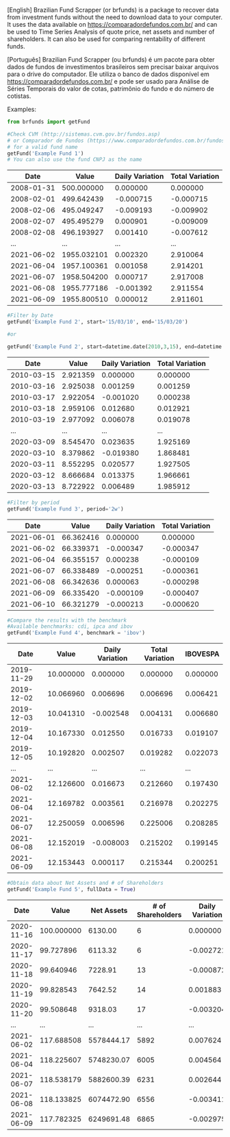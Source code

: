 [English]
Brazilian Fund Scrapper (or brfunds) is a package to recover data from investment funds without the need to download data to your computer. It uses the data available on https://comparadordefundos.com.br/ and can be used to Time Series Analysis of quote price, net assets and number of  shareholders. It can also be used for comparing rentability of different funds.

[Português]
Brazilian Fund Scrapper (ou brfunds) é um pacote para obter dados de fundos de investimentos brasileiros sem precisar baixar arquivos para o drive do computador. Ele utiliza o banco de dados disponível em https://comparadordefundos.com.br/ e pode ser usado para Análise de Séries Temporais do valor de cotas, patrimônio do fundo e do número de cotistas.

Examples:

```python
from brfunds import getFund

#Check CVM (http://sistemas.cvm.gov.br/fundos.asp) 
# or Comparador de Fundos (https://www.comparadordefundos.com.br/fundos-de-investimento) 
# for a valid fund name
getFund('Example Fund 1')
# You can also use the fund CNPJ as the name
```

|   Date    | Value      | Daily Variation |   Total Variation |
|-----------|------------|-----------------|-------------------|
|2008-01-31 | 500.000000 | 0.000000	       | 0.000000          |
|2008-02-01 | 499.642439 |-0.000715	       |-0.000715          |
|2008-02-06	| 495.049247 |-0.009193	       |-0.009902          |
|2008-02-07	| 495.495279 | 0.000901	       |-0.009009          |
|2008-02-08	| 496.193927 | 0.001410	       |-0.007612          |
| ...       | ...        | ...	           | ...               |
|2021-06-02	|1955.032101 | 0.002320	       | 2.910064          |
|2021-06-04	|1957.100361 | 0.001058	       | 2.914201          |
|2021-06-07	|1958.504200 | 0.000717	       | 2.917008          |
|2021-06-08	|1955.777186 |-0.001392	       | 2.911554          |
|2021-06-09	|1955.800510 | 0.000012	       | 2.911601          |



```python
#Filter by Date
getFund('Example Fund 2', start='15/03/10', end='15/03/20')

#or 

getFund('Example Fund 2', start=datetime.date(2010,3,15), end=datetime.date(2020,3,15))
```

|   Date    | Value      | Daily Variation |   Total Variation |
|-----------|------------|-----------------|-------------------|
|2010-03-15 | 2.921359   | 0.000000	       | 0.000000          |
|2010-03-16 | 2.925038   | 0.001259	       | 0.001259          |
|2010-03-17	| 2.922054	 |-0.001020	       | 0.000238          |
|2010-03-18	| 2.959106   | 0.012680	       | 0.012921          |
|2010-03-19	| 2.977092   | 0.006078	       | 0.019078          |
| ...       | ...        | ...	           | ...               |
|2020-03-09	| 8.545470   | 0.023635	       | 1.925169          |
|2020-03-10	| 8.379862   |-0.019380	       | 1.868481          |
|2020-03-11	| 8.552295   | 0.020577	       | 1.927505          |
|2020-03-12	| 8.666684   | 0.013375	       | 1.966661          |
|2020-03-13	| 8.722922   | 0.006489	       | 1.985912          |


```python
#Filter by period
getFund('Example Fund 3', period='2w')
```

|   Date    | Value      | Daily Variation |   Total Variation |
|-----------|------------|-----------------|-------------------|
|2021-06-01 | 66.362416  | 0.000000	       | 0.000000          |
|2021-06-02	| 66.339371  |-0.000347	       |-0.000347          |
|2021-06-04	| 66.355157	 | 0.000238	       |-0.000109          |
|2021-06-07	| 66.338489  |-0.000251	       |-0.000361          |
|2021-06-08	| 66.342636  | 0.000063	       |-0.000298          |
|2021-06-09	| 66.335420	 |-0.000109	       |-0.000407          |
|2021-06-10	| 66.321279  |-0.000213	       |-0.000620          |

```python
#Compare the results with the benchmark
#Available benchmarks: cdi, ipca and ibov
getFund('Example Fund 4', benchmark = 'ibov')
```
|   Date    | Value      | Daily Variation |   Total Variation | IBOVESPA |
|-----------|------------|-----------------|-------------------|------|
|2019-11-29	|10.000000	|0.000000	|0.000000	|0.000000|
|2019-12-02	|10.066960	|0.006696	|0.006696	|0.006421|
|2019-12-03	|10.041310	|-0.002548	|0.004131	|0.006680|
|2019-12-04	|10.167330	|0.012550	|0.016733	|0.019107|
|2019-12-05	|10.192820	|0.002507	|0.019282	|0.022073|
|...|	...|	...|	...|	...|
|2021-06-02	|12.126600	|0.016673	|0.212660	|0.197430|
|2021-06-04	|12.169782	|0.003561	|0.216978	|0.202275|
|2021-06-07	|12.250059	|0.006596	|0.225006	|0.208285|
|2021-06-08	|12.152019	|-0.008003	|0.215202	|0.199145|
|2021-06-09	|12.153443	|0.000117	|0.215344	|0.200251|



```python
#Obtain data about Net Assets and # of Shareholders
getFund('Example Fund 5', fullData = True)
```
|Date | Value | Net Assets | # of Shareholders | Daily Variation | Total Variation |
|----|----|----|----|----|----|
|2020-11-16	|100.000000	|6130.00	|6	|0.000000	|0.000000
|2020-11-17	|99.727896	|6113.32	|6	|-0.002721	|-0.002721
|2020-11-18	|99.640946	|7228.91	|13	|-0.000872	|-0.003591
|2020-11-19	|99.828543	|7642.52	|14	|0.001883	|-0.001715
|2020-11-20	|99.508648	|9318.03	|17	|-0.003204	|-0.004914
|... |	...	|...|	...	|...|	... |
|2021-06-02	|117.688508	|5578444.17	|5892|	0.007624|	0.176885
|2021-06-04	|118.225607	|5748230.07	|6005|	0.004564|	0.182256
|2021-06-07	|118.538179	|5882600.39	|6231|	0.002644|	0.185382
|2021-06-08	|118.133825	|6074472.90	|6556|	-0.003411|	0.181338
|2021-06-09	|117.782325	|6249691.48	|6865|	-0.002975|	0.177823